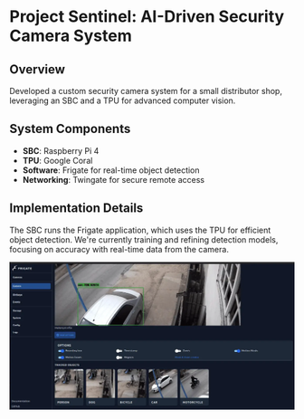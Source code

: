 # Project Sentinel: AI-Driven Security Camera System

## Overview
Developed a custom security camera system for a small distributor shop, leveraging an SBC and a TPU for advanced computer vision.

## System Components
- **SBC**: Raspberry Pi 4
- **TPU**: Google Coral
- **Software**: Frigate for real-time object detection
- **Networking**: Twingate for secure remote access

## Implementation Details
The SBC runs the Frigate application, which uses the TPU for efficient object detection. We're currently training and refining detection models, focusing on accuracy with real-time data from the camera.

![Frigate Dashboard](assets/images/frigate-dashboard.png)
